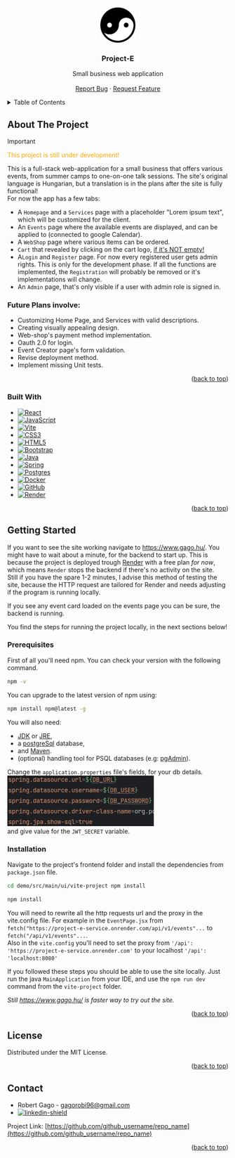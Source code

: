 <a name="readme-top"></a>




<!-- PROJECT SHIELDS -->
<!--
*** I'm using markdown "reference style" links for readability.
*** Reference links are enclosed in brackets [ ] instead of parentheses ( ).
*** See the bottom of this document for the declaration of the reference variables
*** for contributors-url, forks-url, etc. This is an optional, concise syntax you may use.
*** https://www.markdownguide.org/basic-syntax/#reference-style-links
-->

<!-- PROJECT LOGO -->
<br />
<div align="center">
  <a href="https://github.com/github_username/repo_name">
    <img src="./demo/src/main/ui/vite-project/src/assets/yin-yang.svg" alt="Logo" width="80" height="80">
  </a>

<h3 align="center">Project-E</h3>

  <p align="center">
    Small business web application
    <br />
    <br />
    <a href="https://github.com/GagoRobi/Project-E/issues">Report Bug</a>
    ·
    <a href="https://github.com/GagoRobi/Project-E/issues">Request Feature</a>
  </p>
</div>



<!-- TABLE OF CONTENTS -->
<details>
  <summary>Table of Contents</summary>
  <ol>
    <li>
      <a href="#about-the-project">About The Project</a>
      <ul>
        <li><a href="#built-with">Built With</a></li>
      </ul>
    </li>
    <li>
      <a href="#getting-started">Getting Started</a>
      <ul>
        <li><a href="#prerequisites">Prerequisites</a></li>
        <li><a href="#installation">Installation</a></li>
      </ul>
    </li>
    <li><a href="#license">License</a></li>
    <li><a href="#contact">Contact</a></li>
</ol>
</details>



<!-- ABOUT THE PROJECT -->
## About The Project

> [!IMPORTANT]  
> <span style="color:orange">This project is still under development! </span><br/> 

This is a full-stack web-application for a small business that offers various events, from summer camps to one-on-one talk sessions.
The site's original language is Hungarian, but a translation is in the plans after the site is fully functional! <br/>
For now the app has a few tabs:
* A `Homepage` and a `Services` page with a placeholder "Lorem ipsum text", which will be customized for the client.
* An `Events` page where the available events are displayed, and can be applied to (connected to google Calendar).
* A `WebShop` page where various items can be ordered.
* `Cart` that revealed by clicking on the cart logo, <u>if it's NOT empty!</u>
* A`Login` and `Register` page. For now every registered user gets admin rights. This is only for the development phase. If all the functions are implemented, the `Registration` will probably be removed or it's implementations will change.
* An `Admin` page, that's only visible if a user with admin role is signed in.

### Future Plans involve:

* Customizing Home Page, and Services with valid descriptions.
* Creating visually appealing design.
* Web-shop's payment method implementation.
* Oauth 2.0 for login.
* Event Creator page's form validation.
* Revise deployment method.
* Implement missing Unit tests.

<p align="right">(<a href="#readme-top">back to top</a>)</p>

### Built With

* [![React][React.js]][React-url]
* [![JavaScript](https://img.shields.io/badge/javascript-%23323330.svg?style=for-the-badge&logo=javascript&logoColor=%23F7DF1E)](https://www.javascript.com/)
* [![Vite](https://img.shields.io/badge/vite-%23646CFF.svg?style=for-the-badge&logo=vite&logoColor=white)](https://vitejs.dev/)
* [![CSS3](https://img.shields.io/badge/css3-%231572B6.svg?style=for-the-badge&logo=css3&logoColor=white)](https://en.wikipedia.org/wiki/CSS)
* [![HTML5](https://img.shields.io/badge/html5-%23E34F26.svg?style=for-the-badge&logo=html5&logoColor=white)](https://hu.wikipedia.org/wiki/HTML5)
* [![Bootstrap][Bootstrap.com]][Bootstrap-url]
* [	![Java](https://img.shields.io/badge/java-%23ED8B00.svg?style=for-the-badge&logo=openjdk&logoColor=white)](https://www.java.com/en/)
* [![Spring](https://img.shields.io/badge/spring-%236DB33F.svg?style=for-the-badge&logo=spring&logoColor=white)](https://spring.io/projects/spring-boot)
* [![Postgres](https://img.shields.io/badge/postgres-%23316192.svg?style=for-the-badge&logo=postgresql&logoColor=white)](https://www.postgresql.org/)
* [![Docker](https://img.shields.io/badge/docker-%230db7ed.svg?style=for-the-badge&logo=docker&logoColor=white)](https://www.docker.com/)
* [![GitHub](https://img.shields.io/badge/github-%23121011.svg?style=for-the-badge&logo=github&logoColor=white)](https://github.com/GagoRobi)
* [![Render](https://img.shields.io/badge/Render-%46E3B7.svg?style=for-the-badge&logo=render&logoColor=white)](https://render.com/)

<p align="right">(<a href="#readme-top">back to top</a>)</p>



<!-- GETTING STARTED -->
## Getting Started

If you want to see the site working navigate to <a href="https://www.gago.hu/">https://www.gago.hu/</a>. You might have to wait about a minute, for the backend to start up. 
This is because the project is deployed trough <a href="https://render.com/">Render</a> with a free plan <i>for now</i>, which means `Render` stops the backend if there's no activity on the site. <br/>
Still if you have the spare 1-2 minutes, I advise this method of testing the site, because the HTTP request are tailored for Render and needs adjusting if the program is running locally. 

 If you see any event card loaded on the events page you can be sure, the backend is running.

You find the steps for running the project locally, in the next sections below!
### Prerequisites

First of all you'll need npm. You can check your version with the following command.
```sh 
npm -v
```
You can upgrade to the latest version of npm using:
  ```sh
  npm install npm@latest -g
  ```

You will also need:
* <a href="https://www.oracle.com/java/technologies/javase/jdk17-archive-downloads.html">JDK</a>
  or <a href="https://www.oracle.com/java/technologies/java-se-glance.html">JRE</a>,
* a <a href="https://www.postgresql.org/" >postgreSql</a> database,
*  and <a href="https://maven.apache.org/">Maven</a>.
* (optional) handling tool for PSQL databases (e.g: <a href="https://www.pgadmin.org/">pgAdmin</a>).

Change the `application.properties` file's fields, for your db details.</br> ![img.png](img.png)
</br> and give value for the `JWT_SECRET` variable.

### Installation

Navigate to 
the project's frontend folder and install the dependencies from `package.json` file.
```sh
cd demo/src/main/ui/vite-project npm install
```
```sh
npm install
```

You will need to rewrite all the http requests url and the proxy in the vite.config file. 
For example in the `EventPage.jsx` from ```fetch("https://project-e-service.onrender.com/api/v1/events"...``` to ``` fetch("/api/v1/events"...```.
</br>
Also in the `vite.config` you'll need to set the proxy from ```'/api': 'https://project-e-service.onrender.com'```
to your localhost ```'/api': 'localhost:8080'```

If you followed these steps you should be able to use the site locally. Just run the java `MainApplication` from your IDE,
and use the `npm run dev` command from the `vite-project` folder.

<i>Still <a href="https://www.gago.hu/">https://www.gago.hu/</a> is faster way to try out the site.</i>

<p align="right">(<a href="#readme-top">back to top</a>)</p> 



[//]: # (<!-- USAGE EXAMPLES -->)

[//]: # (## Usage)

[//]: # ()
[//]: # (Use this space to show useful examples of how a project can be used. Additional screenshots, code examples and demos work well in this space. You may also link to more resources.)

[//]: # ()
[//]: # (_For more examples, please refer to the [Documentation]&#40;https://example.com&#41;_)

[//]: # ()
[//]: # (<p align="right">&#40;<a href="#readme-top">back to top</a>&#41;</p>)

[//]: # ()

[//]: # ()
[//]: # (<!-- ROADMAP -->)

[//]: # (## Roadmap)

[//]: # ()
[//]: # (- [ ] Feature 1)

[//]: # (- [ ] Feature 2)

[//]: # (- [ ] Feature 3)

[//]: # (    - [ ] Nested Feature)

[//]: # ()
[//]: # (See the [open issues]&#40;https://github.com/github_username/repo_name/issues&#41; for a full list of proposed features &#40;and known issues&#41;.)

[//]: # ()
[//]: # (<p align="right">&#40;<a href="#readme-top">back to top</a>&#41;</p>)

[//]: # ()

[//]: # ()
[//]: # (<!-- CONTRIBUTING -->)

[//]: # (## Contributing)

[//]: # ()
[//]: # (Contributions are what make the open source community such an amazing place to learn, inspire, and create. Any contributions you make are **greatly appreciated**.)

[//]: # ()
[//]: # (If you have a suggestion that would make this better, please fork the repo and create a pull request. You can also simply open an issue with the tag "enhancement".)

[//]: # (Don't forget to give the project a star! Thanks again!)

[//]: # ()
[//]: # (1. Fork the Project)

[//]: # (2. Create your Feature Branch &#40;`git checkout -b feature/AmazingFeature`&#41;)

[//]: # (3. Commit your Changes &#40;`git commit -m 'Add some AmazingFeature'`&#41;)

[//]: # (4. Push to the Branch &#40;`git push origin feature/AmazingFeature`&#41;)

[//]: # (5. Open a Pull Request)

[//]: # (<p align="right">&#40;<a href="#readme-top">back to top</a>&#41;</p>)



<!-- LICENSE -->
## License

Distributed under the MIT License. 

[//]: # (See `LICENSE.txt` for more information.)

<p align="right">(<a href="#readme-top">back to top</a>)</p>



<!-- CONTACT -->
## Contact

* Robert Gago - gagorobi96@gmail.com <br/>
* [![linkedin-shield]][linkedin-url] <br/>

Project Link: [https://github.com/github_username/repo_name](https://github.com/github_username/repo_name)

<p align="right">(<a href="#readme-top">back to top</a>)</p>

<!-- MARKDOWN LINKS & IMAGES -->
<!-- https://www.markdownguide.org/basic-syntax/#reference-style-links -->
[contributors-shield]: https://img.shields.io/github/contributors/github_username/repo_name.svg?style=for-the-badge
[contributors-url]: https://github.com/github_username/repo_name/graphs/contributors
[forks-shield]: https://img.shields.io/github/forks/github_username/repo_name.svg?style=for-the-badge
[forks-url]: https://github.com/github_username/repo_name/network/members
[stars-shield]: https://img.shields.io/github/stars/github_username/repo_name.svg?style=for-the-badge
[stars-url]: https://github.com/github_username/repo_name/stargazers
[issues-shield]: https://img.shields.io/github/issues/github_username/repo_name.svg?style=for-the-badge
[issues-url]: https://github.com/github_username/repo_name/issues
[license-shield]: https://img.shields.io/github/license/github_username/repo_name.svg?style=for-the-badge
[license-url]: https://github.com/github_username/repo_name/blob/master/LICENSE.txt
[linkedin-shield]: https://img.shields.io/badge/-LinkedIn-black.svg?style=for-the-badge&logo=linkedin&colorB=555
[linkedin-url]: https://www.linkedin.com/in/robert-gago-cc/
[product-screenshot]: images/screenshot.png
[Next.js]: https://img.shields.io/badge/next.js-000000?style=for-the-badge&logo=nextdotjs&logoColor=white
[Next-url]: https://nextjs.org/
[React.js]: https://img.shields.io/badge/React-20232A?style=for-the-badge&logo=react&logoColor=61DAFB
[React-url]: https://reactjs.org/
[Vue.js]: https://img.shields.io/badge/Vue.js-35495E?style=for-the-badge&logo=vuedotjs&logoColor=4FC08D
[Vue-url]: https://vuejs.org/
[Angular.io]: https://img.shields.io/badge/Angular-DD0031?style=for-the-badge&logo=angular&logoColor=white
[Angular-url]: https://angular.io/
[Svelte.dev]: https://img.shields.io/badge/Svelte-4A4A55?style=for-the-badge&logo=svelte&logoColor=FF3E00
[Svelte-url]: https://svelte.dev/
[Laravel.com]: https://img.shields.io/badge/Laravel-FF2D20?style=for-the-badge&logo=laravel&logoColor=white
[Laravel-url]: https://laravel.com
[Bootstrap.com]: https://img.shields.io/badge/Bootstrap-563D7C?style=for-the-badge&logo=bootstrap&logoColor=white
[Bootstrap-url]: https://getbootstrap.com
[JQuery.com]: https://img.shields.io/badge/jQuery-0769AD?style=for-the-badge&logo=jquery&logoColor=white
[JQuery-url]: https://jquery.com 
